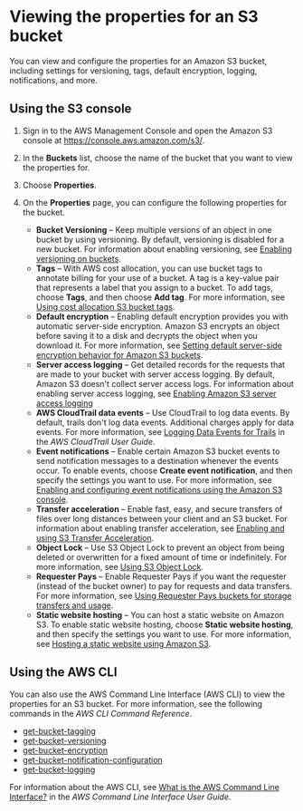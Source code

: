 # Viewing the properties for an S3 bucket<a name="view-bucket-properties"></a>

You can view and configure the properties for an Amazon S3 bucket, including settings for versioning, tags, default encryption, logging, notifications, and more\.

## Using the S3 console<a name="view-bucket"></a>

1. Sign in to the AWS Management Console and open the Amazon S3 console at [https://console\.aws\.amazon\.com/s3/](https://console.aws.amazon.com/s3/)\.

1. In the **Buckets** list, choose the name of the bucket that you want to view the properties for\.

1. Choose **Properties**\.

1. On the **Properties** page, you can configure the following properties for the bucket\.
   + **Bucket Versioning** – Keep multiple versions of an object in one bucket by using versioning\. By default, versioning is disabled for a new bucket\. For information about enabling versioning, see [Enabling versioning on buckets](manage-versioning-examples.md)\.
   + **Tags** – With AWS cost allocation, you can use bucket tags to annotate billing for your use of a bucket\. A tag is a key\-value pair that represents a label that you assign to a bucket\. To add tags, choose **Tags**, and then choose **Add tag**\. For more information, see [Using cost allocation S3 bucket tags](CostAllocTagging.md)\. 
   + **Default encryption** – Enabling default encryption provides you with automatic server\-side encryption\. Amazon S3 encrypts an object before saving it to a disk and decrypts the object when you download it\. For more information, see [Setting default server\-side encryption behavior for Amazon S3 buckets](bucket-encryption.md)\. 
   + **Server access logging** – Get detailed records for the requests that are made to your bucket with server access logging\. By default, Amazon S3 doesn't collect server access logs\. For information about enabling server access logging, see [Enabling Amazon S3 server access logging](enable-server-access-logging.md)
   + **AWS CloudTrail data events** – Use CloudTrail to log data events\. By default, trails don't log data events\. Additional charges apply for data events\. For more information, see [Logging Data Events for Trails](https://docs.aws.amazon.com/awscloudtrail/latest/userguide/logging-data-events-with-cloudtrail.html) in the *AWS CloudTrail User Guide*\.
   + **Event notifications** – Enable certain Amazon S3 bucket events to send notification messages to a destination whenever the events occur\. To enable events, choose **Create event notification**, and then specify the settings you want to use\. For more information, see [Enabling and configuring event notifications using the Amazon S3 console](enable-event-notifications.md)\.
   + **Transfer acceleration** – Enable fast, easy, and secure transfers of files over long distances between your client and an S3 bucket\. For information about enabling transfer acceleration, see [Enabling and using S3 Transfer Acceleration](transfer-acceleration-examples.md)\.
   + **Object Lock** – Use S3 Object Lock to prevent an object from being deleted or overwritten for a fixed amount of time or indefinitely\. For more information, see [Using S3 Object Lock](object-lock.md)\.
   + **Requester Pays** – Enable Requester Pays if you want the requester \(instead of the bucket owner\) to pay for requests and data transfers\. For more information, see [Using Requester Pays buckets for storage transfers and usage](RequesterPaysBuckets.md)\. 
   + **Static website hosting** – You can host a static website on Amazon S3\. To enable static website hosting, choose **Static website hosting**, and then specify the settings you want to use\. For more information, see [Hosting a static website using Amazon S3](WebsiteHosting.md)\.

## Using the AWS CLI<a name="view-bucket-cli"></a>

You can also use the AWS Command Line Interface \(AWS CLI\) to view the properties for an S3 bucket\. For more information, see the following commands in the *AWS CLI Command Reference*\.
+ [get\-bucket\-tagging](https://awscli.amazonaws.com/v2/documentation/api/latest/reference/s3api/get-bucket-tagging.html) 
+  [get\-bucket\-versioning](https://awscli.amazonaws.com/v2/documentation/api/latest/reference/s3api/get-bucket-versioning.html) 
+  [get\-bucket\-encryption](https://awscli.amazonaws.com/v2/documentation/api/latest/reference/s3api/get-bucket-encryption.html) 
+  [ get\-bucket\-notification\-configuration](https://awscli.amazonaws.com/v2/documentation/api/latest/reference/s3api/get-bucket-notification-configuration.html) 
+  [get\-bucket\-logging](https://awscli.amazonaws.com/v2/documentation/api/latest/reference/s3api/get-bucket-logging.html) 

For information about the AWS CLI, see [What is the AWS Command Line Interface?](https://docs.aws.amazon.com/cli/latest/userguide/cli-chap-welcome.html) in the *AWS Command Line Interface User Guide*\. 